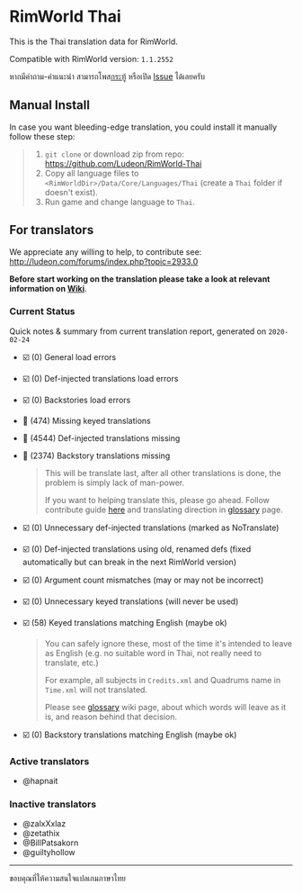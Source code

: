 # RimWorld Thai

This is the Thai translation data for RimWorld.

Compatible with RimWorld version: `1.1.2552`

หากมีคำถาม-คำแนะนำ สามารถโพส[กระทู้](https://ludeon.com/forums/index.php?topic=45589.0) หรือเปิด [Issue](https://github.com/Ludeon/RimWorld-Thai/issues) ได้เลยครับ

## Manual Install

In case you want bleeding-edge translation, you could install it manually follow these step:

> 1. `git clone` or download zip from repo: https://github.com/Ludeon/RimWorld-Thai
> 2. Copy all language files to `<RimWorldDir>/Data/Core/Languages/Thai` (create a `Thai` folder if doesn't exist).
> 3. Run game and change language to `Thai`.

## For translators

We appreciate any willing to help, to contribute see: http://ludeon.com/forums/index.php?topic=2933.0

**Before start working on the translation please take a look at relevant information on [Wiki](https://github.com/Ludeon/RimWorld-Thai/wiki)**.

### Current Status

Quick notes & summary from current translation report, generated on `2020-02-24`

* ☑️ (0) General load errors
* ️️☑️ (0) Def-injected translations load errors
* ☑️ (0) Backstories load errors
* 🔲 (474) Missing keyed translations
* 🔲 (4544) Def-injected translations missing
* 🔲 (2374) Backstory translations missing
    > This will be translate last, after all other translations is done, the problem is simply lack of man-power.
    > 
    > If you want to helping translate this, please go ahead. Follow contribute guide [here](http://ludeon.com/forums/index.php?topic=2933.0) and translating direction in [glossary](https://github.com/Ludeon/RimWorld-Thai/wiki/Glossary) page.

* ☑️ (0) Unnecessary def-injected translations (marked as NoTranslate)
* ☑️ (0) Def-injected translations using old, renamed defs (fixed automatically but can break in the next RimWorld version)
* ☑️ (0) Argument count mismatches (may or may not be incorrect)
* ☑️ (0) Unnecessary keyed translations (will never be used)
* ☑️ (58) Keyed translations matching English (maybe ok)
    > You can safely ignore these, most of the time it's intended to leave as English (e.g. no suitable word in Thai, not really need to translate, etc.)
    >
    > For example, all subjects in `Credits.xml` and Quadrums name in `Time.xml` will not translated.
    >
    > Please see [glossary](https://github.com/Ludeon/RimWorld-Thai/wiki/Glossary) wiki page, about which words will leave as it is, and reason behind that decision.

* ☑️ (0) Backstory translations matching English (maybe ok)

### Active translators
- @hapnait

### Inactive translators
- @zalxXxlaz
- @zetathix
- @BillPatsakorn
- @guiltyhollow

------------------------------------

ขอบคุณที่ให้ความสนใจแปลเกมภาษาไทย